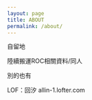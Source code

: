 ```yaml
---
layout: page
title: ABOUT
permalink: /about/
---
```


自留地

陸續搬運ROC相關資料/同人

別的也有

LOF：回汐 allin-1.lofter.com
